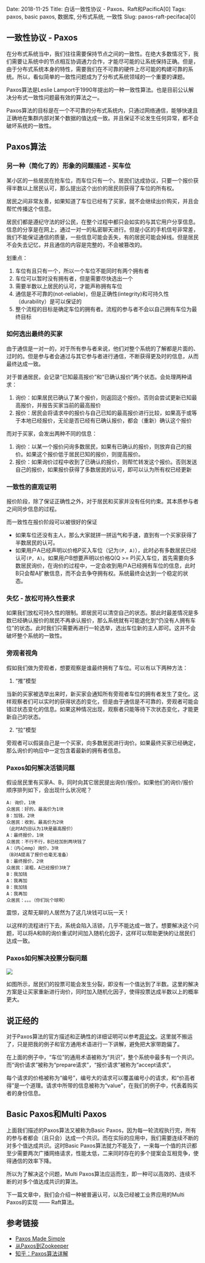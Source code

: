 Date: 2018-11-25
Title: 白话一致性协议 - Paxos、Raft和PacificA[0]
Tags: paxos, basic paxos, 数据库, 分布式系统, 一致性
Slug: paxos-raft-pecifaca[0]

## 一致性协议 - Paxos

在分布式系统当中，我们往往需要保持节点之间的一致性。在绝大多数情况下，我们需要让系统中的节点相互协调通力合作，才能尽可能的让系统保持正确。但是，由于分布式系统本身的特性，需要我们在不可靠的硬件上尽可能的构建可靠的系统。所以，看似简单的一致性问题成为了分布式系统领域的一个重要的课题。

Paxos算法是Leslie Lamport于1990年提出的一种一致性算法。也是目前公认解决分布式一致性问题最有效的算法之一。

Paxos算法的目标是在一个不可靠的分布式系统内，只通过网络通信，能够快速且正确地在集群内部对某个数据的值达成一致。并且保证不论发生任何异常，都不会破坏系统的一致性。

## Paxos算法

### 另一种（简化了的）形象的问题描述 - 买车位

某小区的一些居民在抢车位，而车位只有一个。居民们达成协议，只要一个报价获得半数以上居民认可，那么提出这个出价的居民则获得了车位的所有权。

居民之间非常友善，如果知道了车位已经有了买家，就不会继续出价购买，并且会帮忙传播这个信息。

居民们都是遵纪守法的好公民，在整个过程中都只会如实的与其它用户分享信息。信息的分享是在网上，通过一对一的私密聊天进行。但是小区的手机信号非常差，我们不能保证通信的质量，一些信息可能会丢失，有的居民可能会掉线。但是居民不会失去记忆，并且通信的内容是完整的，不会被篡改的。

划重点：

1. 车位有且只有一个，所以一个车位不能同时有两个拥有者
2. 车位可以暂时没有拥有者，但是需要尽快选出一个
3. 需要半数以上居民的认可，才能声称拥有车位
4. 通信是不可靠的(not-reliable)，但是正确性(integrity)和可持久性（durability）是可以保证的
5. 整个流程的目标是确定车位的拥有者。流程的参与者不会以自己拥有车位为最终目标

### 如何选出最终的买家

由于通信是一对一的，对于所有参与者来说，他们对整个系统的了解都是片面的、过时的。但是参与者会通过与其它参与者进行通信，不断获得更及时的信息，从而最终达成一致。

对于普通居民，会记录“已知最高报价”和“已确认报价”两个状态。会处理两种请求：

1. 询价：如果居民已确认了某个报价，则返回这个报价。否则会尝试更新已知最高报价，并报告买家当前的最高报价
2. 报价：居民会将请求中的报价与自己已知的最高报价进行比较，如果高于或等于本地已经报价，无论是否已经有已确认报价，都会（重新）确认这个报价

而对于买家，会发出两种不同的信息：

1. 询价：以某一个报价问询多数居民，如果有已确认的报价，则放弃自己的报价。如果这个报价低于居民已知的报价，则提高报价。
2. 报价：如果询价过程中收到了已确认的报价，则帮忙转发这个报价。否则发送自己的报价，如果报价获得了多数居民的认可，即可以认为所有权已经更新

### 一致性的直观证明

报价阶段，除了保证正确性之外，对于居民和买家并没有任何约束。其本质参与者之间同步信息的过程。

而一致性在报价阶段可以被很好的保证

* 如果车位还没有主人，那么大家就拼一拼运气和手速，直到有一个买家获得了半数居民的认可。
* 如果用户A已经声明以价格P买入车位（记为`(P, A)`），此时必有多数居民已经认可`(P, A)`。如果用户B想要声明以价格Q(Q >= P)买入车位，首先需要向多数居民询价，在询价的过程中，一定会收到用户A已经拥有车位的信息，此时B只会帮A扩散信息，而不会去争夺拥有权。系统最终会达到一个稳定的状态。

### 失忆 - 放松可持久性要求

如果我们放松可持久性的限制。即居民可以清空自己的状态。那此时最差情况是多数已经确认报价的居民不再承认报价，那么系统就有可能退化到“仍没有人拥有车位”的状态。此时我们只需要再进行一轮选举，选出车位新的主人即可。这并不会破坏整个系统的一致性。

### 旁观者视角

假如我们做为旁观者，想要观察是谁最终拥有了车位。可以有以下两种方法：

1. “推”模型      

当新的买家被选举出来时，新买家会通知所有旁观者车位的拥有者发生了变化。这样观察者们可以实时的获得状态的变化，但是由于通信是不可靠的，旁观者可能会错过状态变化的信息。如果这种情况出现，观察者只能等待下次状态变化，才能更新自己的状态。

2. “拉”模型

旁观者可以假装自己是一个买家，向多数居民进行询价。如果最终买家已经确定，那么询价的响应中一定包含着最新的拥有者信息。

### Paxos如何解决活锁问题

假设居民里有买家A、B，同时向其它居民提出询价/报价。如果他们的询价/报价顺序排列如下，会出现什么状况呢？

```
A: 询价，1块
众居民：好的，最高价为1块
B：加钱，2块
众居民：收到，最高价为2块
（此时A仍旧认为1块是最高报价）
A：最终报价，1块
众居民：不行不行，B已经加到两块钱了
A：（内心mmp）询价，3块
（B对A提高了报价也毫无准备）
B：最终报价，2块
众居民：滚粗，A已经报价3块了
B：我加钱
A：我再加
B：我加钱
A：我再加
众居民：。。。（你们玩个球啊）
```

震惊，这帮无聊的人居然为了这几块钱可以玩一天！

以这样的流程进行下去，系统会陷入活锁，几乎不能达成一致了。想要解决这个问题，可以将A和B的询价重试时间加入随机化因子，这样可以帮助更快的让居民们达成一致。

### Paxos如何解决投票分裂问题

![][5]

如图所示，居民们的投票可能会发生分裂，即没有一个值达到了半数。这里的解决方案是让买家重新进行询价，同时加入随机化因子，使得投票达成半数以上的概率更大。

## 说正经的

对于Paxos算法的官方描述和正确性的详细证明可以参考[原论文][4]。这里就不搬运了，只是把我的例子和官方通用术语进行一下讲解，避免把大家带跑偏了。

在上面的例子中，“车位”的通用术语被称为“共识”，整个系统中最多有一个共识。而“询价请求”被称为“prepare请求”，“报价请求”被称为“accept请求”。

每个请求的价格被称为“编号”，编号大的请求可以覆盖编号小的请求，和“价高者得”是一个道理。请求中所带的信息被称为“value”，在我们的例子中，代表着购买者的身份信息。

## Basic Paxos和Multi Paxos

上面我们描述的Paxos算法又被称为Basic Paxos，因为每一轮流程执行完，所有的参与者都会（且只会）达成一个共识。而在实际的应用中，我们需要连续不断的对多个值达成共识。这时Basic Paxos算法就力不能及了，一来每一个值的共识都至少需要两次广播网络请求，性能太低，二来同时存在的多个提案会互相竞争，使得通信的效率下降。

所以为了解决这个问题，Multi Paxos算法应运而生，即一种可以高效的、连续不断的对多个值达成共识的算法。

下一篇文章中，我们会介绍一种被普遍认可，以及已经被工业界应用的Multi Paxos的实现 —— Raft算法。

## 参考链接

* [Paxos Made Simple][4]
* [从Paxos到Zookeeper][2]
* [知乎：Paxos算法详解][1]

[1]: https://zhuanlan.zhihu.com/p/31780743
[2]: https://book.douban.com/subject/26292004/
[3]: https://raw.githubusercontent.com/Wizmann/assets/master/wizmann-pic/18-11-24/%E5%BE%AE%E4%BF%A1%E6%88%AA%E5%9B%BE_20181124152719.png
[4]: https://lamport.azurewebsites.net/pubs/paxos-simple.pdf
[5]: https://raw.githubusercontent.com/Wizmann/assets/master/wizmann-pic/18-11-25/split-vots.png
